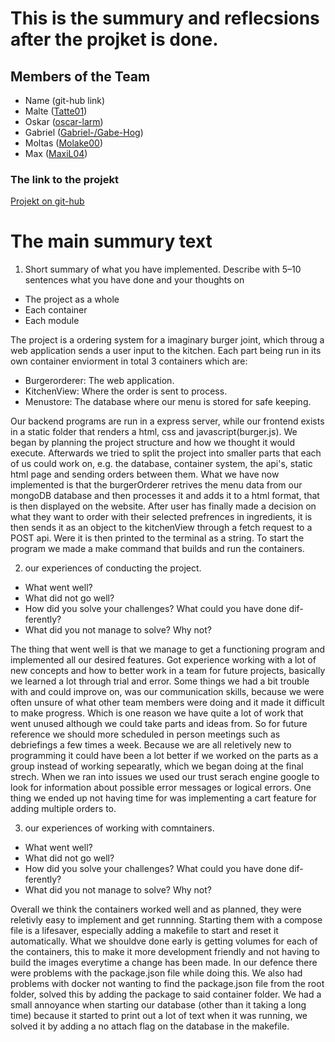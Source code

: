 # This is the summury and reflecsions after the projket is done.

## Members of the Team

- Name (git-hub link)
- Malte ([Tatte01](https://github.com/Tatte01))
- Oskar ([oscar-larm](https://github.com/oscar-larm))
- Gabriel ([Gabriel-/Gabe-Hog](https://github.com/Gabe-Hog))
- Moltas ([Molake00](https://github.com/Molake00))
- Max ([MaxiL04](https://github.com/MaxiL04))


### The link to the projekt
[Projekt on git-hub](https://github.com/oscar-larm/Burger)

# The main summury text

1. Short summary of what you have implemented. Describe with 5–10 sentences what you have done and your thoughts on
- The project as a whole
- Each container
- Each module


 The project is a ordering system for a imaginary burger joint, which throug a web application sends a user input to the kitchen. Each part being run in its own container enviorment in total 3 containers which are: 
- Burgerorderer: The web application.
- KitchenView: Where the order is sent to process.
- Menustore: The database where our menu is stored for safe keeping.
  
Our backend programs are run in a express server, while our frontend exists in a static folder that renders a html, css and javascript(burger.js).
We began by planning the project structure and how we thought it would execute. Afterwards we tried to split the project into smaller parts that each of us could work on, e.g. the database, container system, the api's, static html page and sending orders between them.
What we have now implemented is that the burgerOrderer retrives the menu data from our mongoDB database and then processes it and adds it to a html format, that is then displayed on the website. After user has finally made a decision on what they want to order with their selected prefrences in ingredients, it is then sends it as an object to the kitchenView through a fetch request to a POST api. Were it is then printed to the terminal as a string. To start the program we made a make command that builds and run the containers. 

2. our experiences of conducting the project.
- What went well?
- What did not go well?
- How did you solve your challenges? What could you have done dif-
ferently?
- What did you not manage to solve? Why not?

The thing that went well is that we manage to get a functioning program and implemented all our desired features. Got experience working with a lot of new concepts and how to better work in a team for future projects, basically we learned a lot through trial and error. 
Some things we had a bit trouble with and could improve on, was our communication skills, because we were often unsure of what other team members were doing and it made it difficult to make progress. Which is one reason we have quite a lot of work that went unused although we could take parts and ideas from. So for future reference we should more scheduled in person meetings such as debriefings a few times a week. Because we are all reletively new to programming it could have been a lot better if we worked on the parts as a group instead of working sepearatly, which we began doing at the final strech.
When we ran into issues we used our trust serach engine google to look for information about possible error messages or logical errors. One thing we ended up not having time for was implementing a cart feature for adding multiple orders to. 



3. our experiences of working with comntainers.
- What went well?
- What did not go well?
- How did you solve your challenges? What could you have done dif-
ferently?
- What did you not manage to solve? Why not?

Overall we think the containers worked well and as planned, they were reletivly easy to implement and get runnning. Starting them with a compose file is a lifesaver, especially adding a makefile to start and reset it automatically. What we shouldve done early is getting volumes for each of the containers, this to make it more development friendly and not having to build the images everytime a change has been made. In our defence there were problems with the package.json file while doing this. We also had problems with docker not wanting to find the package.json file from the root folder, solved this by adding the package to said container folder. We had a small annoyance when starting our database (other than it taking a long time) because it started to print out a lot of text when it was running, we solved it by adding a no attach flag on the database in the makefile.



